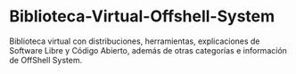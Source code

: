 # Biblioteca-Virtual-Offshell-System
Biblioteca virtual con distribuciones, herramientas, explicaciones de Software Libre y Código Abierto, además de otras categorías e información de OffShell System.
